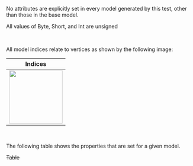 No attributes are explicitly set in every model generated by this test, other than those in the base model.  

All values of Byte, Short, and Int are unsigned

<br>

All model indices relate to vertices as shown by the following image:  

Indices | 
:---: | 
<img src="./Icon_Indices.png" height="144" width="144" align="middle"> |

<br>

The following table shows the properties that are set for a given model.  

~~Table~~ 
